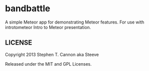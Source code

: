bandbattle
==============

A simple Meteor app for demonstrating Meteor features.  For use with introtometeor Intro to Meteor presentation.

LICENSE
---------

Copyright 2013 Stephen T. Cannon aka Steeve

Released under the MIT and GPL Licenses.


